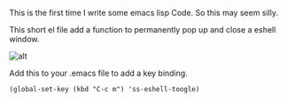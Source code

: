 This is the first time I write some emacs lisp Code. So this may seem silly.

This short el file add a function to permanently pop up and close a eshell window.

![alt](https://github.com/shushuang/honey-eshell/example.gif)

Add this to your .emacs file to add a key binding.

    (global-set-key (kbd "C-c m") 'ss-eshell-toogle)

